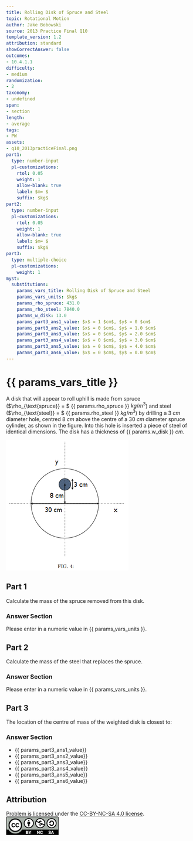 ```yaml
---
title: Rolling Disk of Spruce and Steel
topic: Rotational Motion
author: Jake Bobowski
source: 2013 Practice Final Q10
template_version: 1.2
attribution: standard
showCorrectAnswer: false
outcomes:
- 10.4.1.1
difficulty:
- medium
randomization:
- 2
taxonomy:
- undefined
span:
- section
length:
- average
tags:
- PW
assets:
- q10_2013practiceFinal.png
part1:
  type: number-input
  pl-customizations:
    rtol: 0.05
    weight: 1
    allow-blank: true
    label: $m= $
    suffix: $kg$
part2:
  type: number-input
  pl-customizations:
    rtol: 0.05
    weight: 1
    allow-blank: true
    label: $m= $
    suffix: $kg$
part3:
  type: multiple-choice
  pl-customizations:
    weight: 1
myst:
  substitutions:
    params_vars_title: Rolling Disk of Spruce and Steel
    params_vars_units: $kg$
    params_rho_spruce: 431.0
    params_rho_steel: 7840.0
    params_w_disk: 13.0
    params_part3_ans1_value: $x$ = 1 $cm$, $y$ = 0 $cm$
    params_part3_ans2_value: $x$ = 0 $cm$, $y$ = 1.0 $cm$
    params_part3_ans3_value: $x$ = 0 $cm$, $y$ = 2.0 $cm$
    params_part3_ans4_value: $x$ = 0 $cm$, $y$ = 3.0 $cm$
    params_part3_ans5_value: $x$ = 0 $cm$, $y$ = 4.0 $cm$
    params_part3_ans6_value: $x$ = 0 $cm$, $y$ = 0.0 $cm$
---
```

# {{ params_vars_title }}
A disk that will appear to roll uphill is made from spruce ($\rho\_{\text{spruce}} = $ {{ params.rho_spruce }} $kg/m^3$) and steel ($\rho\_{\text{steel}} = $ {{ params.rho_steel }} $kg/m^3$) by drilling a 3 $cm$ diameter hole, centred 8 $cm$ above the centre of a 30 $cm$ diameter spruce cylinder, as shown in the figure.  Into this hole is inserted a piece of steel of identical dimensions.  The disk has a thickness of {{ params.w_disk }} $cm$.

<img alt="The figure shows a disk centred at the origin of a cartesian plane with diameter 30 cm. There is a hole of diameter 3cm centred 8 cm above the centre of the disk." src="q10_2013practiceFinal.png">

## Part 1

Calculate the mass of the spruce removed from this disk.

### Answer Section

Please enter in a numeric value in {{ params_vars_units }}.

## Part 2

Calculate the mass of the steel that replaces the spruce.

### Answer Section

Please enter in a numeric value in {{ params_vars_units }}.

## Part 3

The location of the centre of mass of the weighted disk is closest to:

### Answer Section

- {{ params_part3_ans1_value}}
- {{ params_part3_ans2_value}}
- {{ params_part3_ans3_value}}
- {{ params_part3_ans4_value}}
- {{ params_part3_ans5_value}}
- {{ params_part3_ans6_value}}

## Attribution

Problem is licensed under the [CC-BY-NC-SA 4.0 license](https://creativecommons.org/licenses/by-nc-sa/4.0/).<br> ![The Creative Commons 4.0 license requiring attribution-BY, non-commercial-NC, and share-alike-SA license.](https://raw.githubusercontent.com/firasm/bits/master/by-nc-sa.png)